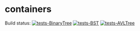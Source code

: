 # containers

Build status:
[![tests-BinaryTree](https://github.com/agulati18/week08/actions/workflows/tests-binarytree.yml/badge.svg)](https://github.com/agulati18/week08/actions/workflows/tests-binarytree.yml)
[![tests-BST](https://github.com/agulati18/week08/workflows/tests-BST/badge.svg)](https://github.com/agulati18/week08/actions?query=workflow%3Atests-BST)
[![tests-AVLTree](https://github.com/agulati18/week08/actions/workflows/tests-AVLTree.yml/badge.svg)](https://github.com/agulati18/week08/actions/workflows/tests-AVLTree.yml)
